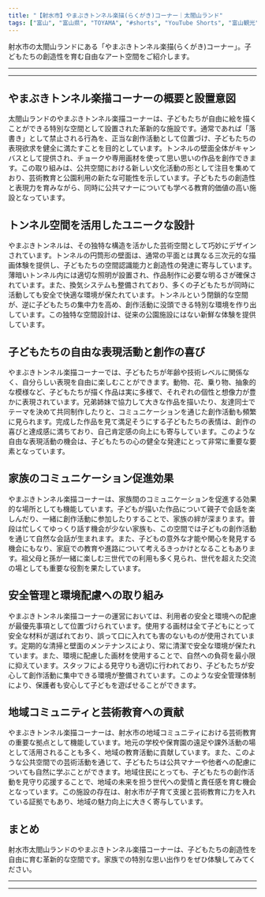 ```yaml
---
title: "【射水市】やまぶきトンネル楽描(らくがき)コーナー｜太閤山ランド"
tags: ["富山", "富山県", "TOYAMA", "#shorts", "YouTube Shorts", "富山観光", "富山旅行", "北陸観光", "射水市", "新湊", "海王丸", "富山県の観光スポット", "富山県でおすすめの場所", "富山県の見どころ"]
---
```


射水市の太閤山ランドにある「やまぶきトンネル楽描(らくがき)コーナー」。子どもたちの創造性を育む自由なアート空間をご紹介します。

---

<!-- 🎥 YouTube動画埋め込み -->
<!-- No YouTube URL provided -->

---

## やまぶきトンネル楽描コーナーの概要と設置意図

太閤山ランドのやまぶきトンネル楽描コーナーは、子どもたちが自由に絵を描くことができる特別な空間として設置された革新的な施設です。通常であれば「落書き」として禁止される行為を、正当な創作活動として位置づけ、子どもたちの表現欲求を健全に満たすことを目的としています。トンネルの壁面全体がキャンバスとして提供され、チョークや専用画材を使って思い思いの作品を創作できます。この取り組みは、公共空間における新しい文化活動の形として注目を集めており、芸術教育と公園利用の新たな可能性を示しています。子どもたちの創造性と表現力を育みながら、同時に公共マナーについても学べる教育的価値の高い施設となっています。

## トンネル空間を活用したユニークな設計

やまぶきトンネルは、その独特な構造を活かした芸術空間として巧妙にデザインされています。トンネルの円筒形の壁面は、通常の平面とは異なる三次元的な描画体験を提供し、子どもたちの空間認識能力と創造性の発達に寄与しています。薄暗いトンネル内には適切な照明が設置され、作品制作に必要な明るさが確保されています。また、換気システムも整備されており、多くの子どもたちが同時に活動しても安全で快適な環境が保たれています。トンネルという閉鎖的な空間が、逆に子どもたちの集中力を高め、創作活動に没頭できる特別な環境を作り出しています。この独特な空間設計は、従来の公園施設にはない新鮮な体験を提供しています。

## 子どもたちの自由な表現活動と創作の喜び

やまぶきトンネル楽描コーナーでは、子どもたちが年齢や技術レベルに関係なく、自分らしい表現を自由に楽しむことができます。動物、花、乗り物、抽象的な模様など、子どもたちが描く作品は実に多様で、それぞれの個性と想像力が豊かに表現されています。兄弟姉妹で協力して大きな作品を描いたり、友達同士でテーマを決めて共同制作したりと、コミュニケーションを通じた創作活動も頻繁に見られます。完成した作品を見て満足そうにする子どもたちの表情は、創作の喜びと達成感に満ちており、自己肯定感の向上にも寄与しています。このような自由な表現活動の機会は、子どもたちの心の健全な発達にとって非常に重要な要素となっています。

## 家族のコミュニケーション促進効果

やまぶきトンネル楽描コーナーは、家族間のコミュニケーションを促進する効果的な場所としても機能しています。子どもが描いた作品について親子で会話を楽しんだり、一緒に創作活動に参加したりすることで、家族の絆が深まります。普段は忙しくてゆっくり話す機会が少ない家族も、この空間では子どもの創作活動を通じて自然な会話が生まれます。また、子どもの意外な才能や関心を発見する機会にもなり、家庭での教育や進路について考えるきっかけとなることもあります。祖父母と孫が一緒に楽しむ三世代での利用も多く見られ、世代を超えた交流の場としても重要な役割を果たしています。

## 安全管理と環境配慮への取り組み

やまぶきトンネル楽描コーナーの運営においては、利用者の安全と環境への配慮が最優先事項として位置づけられています。使用する画材は全て子どもにとって安全な材料が選ばれており、誤って口に入れても害のないものが使用されています。定期的な清掃と壁面のメンテナンスにより、常に清潔で安全な環境が保たれています。また、環境に配慮した画材を使用することで、自然への負荷を最小限に抑えています。スタッフによる見守りも適切に行われており、子どもたちが安心して創作活動に集中できる環境が整備されています。このような安全管理体制により、保護者も安心して子どもを遊ばせることができます。

## 地域コミュニティと芸術教育への貢献

やまぶきトンネル楽描コーナーは、射水市の地域コミュニティにおける芸術教育の重要な拠点として機能しています。地元の学校や保育園の遠足や課外活動の場として活用されることも多く、地域の教育活動に貢献しています。また、このような公共空間での芸術活動を通じて、子どもたちは公共マナーや他者への配慮についても自然に学ぶことができます。地域住民にとっても、子どもたちの創作活動を見守り応援することで、地域の未来を担う世代への愛情と責任感を育む機会となっています。この施設の存在は、射水市が子育て支援と芸術教育に力を入れている証拠でもあり、地域の魅力向上に大きく寄与しています。

## まとめ

射水市太閤山ランドのやまぶきトンネル楽描コーナーは、子どもたちの創造性を自由に育む革新的な空間です。家族での特別な思い出作りをぜひ体験してみてください。

---

<!-- 🗺 Googleマップ（自動表示: page.tsxで地域名から自動生成） -->

<!-- 📍 宿泊リンク（自動表示: page.tsxで地域別リンクを自動生成）
     - タイトルから地域名を抽出
     - JTB / 楽天トラベル / じゃらん / 一休.com 対応
     - 環境変数でプロバイダー切替可能
-->

<!-- 📚 関連記事（自動表示: page.tsxで同カテゴリから2件自動選択） -->

<!-- 🏷️ タグ（自動表示: page.tsxで記事最下部に自動配置） -->

---

<!--
【記事文字数ルール】
- 基本文字数: 最低1000文字以上
- 推奨文字数: 1000〜1500文字（スマホ読みやすさ最優先）
- 上限なし: 情報量的に必要な場合は1500文字や2000文字を超えても良い
- 判断基準: 読者にとって価値ある情報を過不足なく提供できる文字数

【記事構成の最終形】
1. タイトル・動画・本文
2. まとめ
3. Googleマップ（見出しなし、マップのみ自動表示）
4. **宿泊リンク（地域別自動生成）** ← 2025年10月7日追加
5. 関連記事（H3、同カテゴリから2件自動選択）
6. タグ（記事最下部に自動表示）
7. ナビゲーションボタン

【宿泊リンクシステム仕様】
- タイトルから地域名を自動抽出（【〇〇市】形式優先）
- 北陸地方地域辞書: 富山/石川/福井の主要都市対応
- 対応プロバイダー: JTB（既定）/ 楽天トラベル / じゃらん / 一休.com
- 環境変数で切替: NEXT_PUBLIC_DEFAULT_TRAVEL_PROVIDER
- URLテンプレート: 地域名自動エンコード + アフィリエイトID挿入
- 配置位置: Googleマップ直後、関連記事より前

【自動生成セクション】
※以下はpage.tsxで自動生成されるため、記事本文には含めない
- Googleマップ: タイトル【】内の地域名から生成
- 宿泊リンク: 地域名抽出 → Deeplink生成 → スタイル適用
- 関連記事: 同カテゴリから2件を自動選択・リンク化
- タグ: 記事データから最下部に自動配置

【削除済みセクション】
※アクセス方法・周辺情報・公式リンクセクションは不要（2025年10月5日削除）

【AdSense・アフィリエイト】
- Google AdSense: 全ページ自動読み込み（layout.tsx）
- アフィリエイトスクリプト: AffilScript（layout.tsx）
- data-affil属性での動的リンク変換機能あり（現在は宿泊リンクで代替）

【最終更新】2025年10月7日 - 地域別宿泊リンク自動生成システム実装
-->
